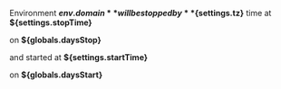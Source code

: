 Environment **${env.domain}** will be stopped by **${settings.tz}** time at **${settings.stopTime}**  
 
on **${globals.daysStop}**  

and started at **${settings.startTime}**  

on **${globals.daysStart}**
